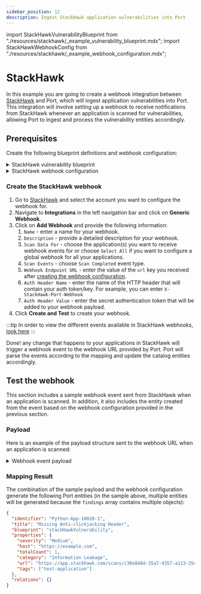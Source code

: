 ```yaml
---
sidebar_position: 12
description: Ingest StackHawk application vulnerabilities into Port
---
```


import StackHawkVulnerabilityBlueprint from "./resources/stackhawk/\_example_vulnerability_blueprint.mdx";
import StackHawkWebhookConfig from "./resources/stackhawk/\_example_webhook_configuration.mdx";

# StackHawk

In this example you are going to create a webhook integration between [StackHawk](https://www.stackhawk.com/) and Port, which will ingest application vulnerabilities into Port. This integration will involve setting up a webhook to receive notifications from StackHawk whenever an application is scanned for vulnerabilities, allowing Port to ingest and process the vulnerability entities accordingly.

## Prerequisites

Create the following blueprint definitions and webhook configuration:

<details>
<summary>StackHawk vulnerability blueprint</summary>

<StackHawkVulnerabilityBlueprint/>

</details>

<details>
<summary>StackHawk webhook configuration</summary>

Remember to update the `WEBHOOK_SECRET` and `AUTH_SIGNATURE_HEADER` with the real secret and header value you provided when subscribing to the webhook in StackHawk.

<StackHawkWebhookConfig/>

</details>

### Create the StackHawk webhook

1. Go to [StackHawk](https://app.stackhawk.com) and select the account you want to configure the webhook for.
2. Navigate to **Integrations** in the left navigation bar and click on **Generic Webhook**.
3. Click on **Add Webhook** and provide the following information:
   1. `Name` - enter a name for your webhook.
   2. `Description` - provide a detailed description for your webhook.
   3. `Scan Data For` - choose the application(s) you want to receive webhook events for or choose `Select All` if you want to configure a global webhook for all your applications.
   4. `Scan Events` - choose `Scan Completed` event type.
   5. `Webhook Endpoint URL` - enter the value of the `url` key you received after [creating the webhook configuration](../webhook.md#configuring-webhook-endpoints).
   6. `Auth Header Name` - enter the name of the HTTP header that will contain your auth token/key. For example, you can enter `X-StackHawk-Port-Webhook`
   7. `Auth Header Value` - enter the secret authentication token that will be added to your webhook payload.
4. Click **Create and Test** to create your webhook.

:::tip
In order to view the different events available in StackHawk webhooks, [look here](https://docs.stackhawk.com/workflow-integrations/webhook.html)
:::

Done! any change that happens to your applications in StackHawk will trigger a webhook event to the webhook URL provided by Port. Port will parse the events according to the mapping and update the catalog entities accordingly.

## Test the webhook

This section includes a sample webhook event sent from StackHawk when an application is scanned. In addition, it also includes the entity created from the event based on the webhook configuration provided in the previous section.

### Payload

Here is an example of the payload structure sent to the webhook URL when an application is scanned:

<details>
<summary> Webhook event payload</summary>

```json showLineNumbers
{
  "service": "StackHawk",
  "scanCompleted": {
    "scan": {
      "id": "c30e848d-35a7-4357-a113-35ce3392e967",
      "hawkscanVersion": "3.1.0",
      "env": "Development",
      "status": "COMPLETED",
      "application": "Python App",
      "startedTimestamp": "2023-06-23T11:01:18.273Z",
      "scanURL": "https://app.stackhawk.com/scans/c30e848d-35a7-4357-a113-35ce3392e967",
      "tags": ["test-application"]
    },
    "scanDuration": "72",
    "spiderDuration": "49",
    "completedScanStats": {
      "urlsCount": "2",
      "duration": "121",
      "scanResultsStats": {
        "totalCount": "5",
        "lowCount": "7",
        "mediumCount": "4",
        "highCount": "0",
        "lowTriagedCount": "0",
        "mediumTriagedCount": "0",
        "highTriagedCount": "0"
      }
    },
    "findings": [
      {
        "pluginId": "10021",
        "pluginName": "X-Content-Type-Options Header Missing",
        "severity": "Low",
        "host": "https://example.com",
        "paths": [
          {
            "path": "",
            "method": "GET",
            "status": "NEW",
            "pathURL": "https://app.stackhawk.com/scans/c30e848d-35a7-4357-a113-35ce3392e967/finding/10021/path/769898/message/4"
          }
        ],
        "pathStats": [
          {
            "status": "NEW",
            "count": 1
          }
        ],
        "totalCount": "1",
        "category": "Information Leakage",
        "findingURL": "https://app.stackhawk.com/scans/c30e848d-35a7-4357-a113-35ce3392e967/finding/10021"
      },
      {
        "pluginId": "10035",
        "pluginName": "Strict-Transport-Security Header Not Set",
        "severity": "Low",
        "host": "https://example.com",
        "paths": [
          {
            "path": "/robots.txt",
            "method": "GET",
            "status": "NEW",
            "pathURL": "https://app.stackhawk.com/scans/c30e848d-35a7-4357-a113-35ce3392e967/finding/10035/path/769897/message/7"
          },
          {
            "path": "/sitemap.xml",
            "method": "GET",
            "status": "NEW",
            "pathURL": "https://app.stackhawk.com/scans/c30e848d-35a7-4357-a113-35ce3392e967/finding/10035/path/769896/message/6"
          },
          {
            "path": "",
            "method": "GET",
            "status": "NEW",
            "pathURL": "https://app.stackhawk.com/scans/c30e848d-35a7-4357-a113-35ce3392e967/finding/10035/path/769898/message/4"
          }
        ],
        "pathStats": [
          {
            "status": "NEW",
            "count": 3
          }
        ],
        "totalCount": "3",
        "category": "Information Leakage",
        "findingURL": "https://app.stackhawk.com/scans/c30e848d-35a7-4357-a113-35ce3392e967/finding/10035"
      }
    ]
  }
}
```

</details>

### Mapping Result

The combination of the sample payload and the webhook configuration generate the following Port entities (in the sample above, multiple entities will be generated because the `findings` array contains multiple objects):

```json showLineNumbers
{
  "identifier": "Python-App-10020-1",
  "title": "Missing Anti-clickjacking Header",
  "blueprint": "stackHawkVulnerability",
  "properties": {
    "severity": "Medium",
    "host": "https://example.com",
    "totalCount": 1,
    "category": "Information Leakage",
    "url": "https://app.stackhawk.com/scans/c30e848d-35a7-4357-a113-35ce3392e967/finding/10020-1",
    "tags": ["test-application"]
  },
  "relations": {}
}
```
